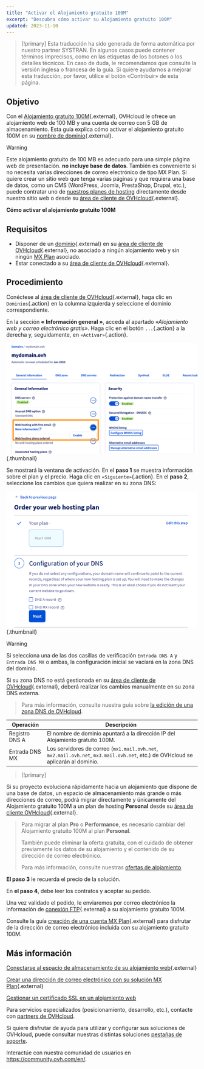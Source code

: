 ```yaml
---
title: "Activar el Alojamiento gratuito 100M"
excerpt: "Descubra cómo activar su Alojamiento gratuito 100M"
updated: 2023-11-10
---
```


> [!primary]
> Esta traducción ha sido generada de forma automática por nuestro partner SYSTRAN. En algunos casos puede contener términos imprecisos, como en las etiquetas de los botones o los detalles técnicos. En caso de duda, le recomendamos que consulte la versión inglesa o francesa de la guía. Si quiere ayudarnos a mejorar esta traducción, por favor, utilice el botón «Contribuir» de esta página.
> 

## Objetivo

Con el [Alojamiento gratuito 100M](https://www.ovhcloud.com/es-es/domains/free-web-hosting/){.external}, OVHcloud le ofrece un alojamiento web de 100 MB y una cuenta de correo con 5 GB de almacenamiento. Esta guía explica cómo activar el alojamiento gratuito 100M en su [nombre de dominio](https://www.ovhcloud.com/es-es/domains/){.external}.

> [!warning]
>
> Este alojamiento gratuito de 100 MB es adecuado para una simple página web de presentación. **no incluye base de datos**.
> También es conveniente si no necesita varias direcciones de correo electrónico de tipo MX Plan. 
> Si quiere crear un sitio web que tenga varias páginas y que requiera una base de datos, como un CMS (WordPress, Joomla, PrestaShop, Drupal, etc.), puede contratar uno de [nuestros planes de hosting](https://www.ovhcloud.com/es-es/web-hosting/) directamente desde nuestro sitio web o desde su [área de cliente de OVHcloud](https://www.ovh.com/auth/?action=gotomanager&from=https://www.ovh.es/&ovhSubsidiary=es){.external}.
>

**Cómo activar el alojamiento gratuito 100M**

## Requisitos

- Disponer de un [dominio](https://www.ovhcloud.com/es-es/domains/){.external} en su [área de cliente de OVHcloud](https://www.ovh.com/auth/?action=gotomanager&from=https://www.ovh.es/&ovhSubsidiary=es){.external}, no asociado a ningún alojamiento web y sin ningún [MX Plan](/pages/web_cloud/email_and_collaborative_solutions/mx_plan/email_generalities) asociado.
- Estar conectado a su [área de cliente de OVHcloud](https://www.ovh.com/auth/?action=gotomanager&from=https://www.ovh.es/&ovhSubsidiary=es){.external}.

## Procedimiento

Conéctese al [área de cliente de OVHcloud](https://www.ovh.com/auth/?action=gotomanager&from=https://www.ovh.es/&ovhSubsidiary=es){.external}, haga clic en `Dominios`{.action}  en la columna izquierda y seleccione el dominio correspondiente.

En la sección **« Información general »**, acceda al apartado *«Alojamiento web y correo electrónico gratis»*. Haga clic en el botón `...`{.action} a la derecha y, seguidamente, en `«Activar»`{.action}.

![free100m](images/start10m-step1-01.png){.thumbnail}

Se mostrará la ventana de activación. En el **paso 1** se muestra información sobre el plan y el precio. Haga clic en `«Siguiente»`{.action}. En el **paso 2**, seleccione los cambios que quiera realizar en su zona DNS:

![free100m](images/start10m-step1-02.png){.thumbnail}

> [!warning]
>
> Si selecciona una de las dos casillas de verificación `Entrada DNS A` y  `Entrada DNS MX` o ambas, la configuración inicial se vaciará en la zona DNS del dominio.
>
Si su zona DNS no está gestionada en su [área de cliente de OVHcloud](https://www.ovh.com/auth/?action=gotomanager&from=https://www.ovh.es/&ovhSubsidiary=es){.external}, deberá realizar los cambios manualmente en su zona DNS externa.
>
> Para más información, consulte nuestra guía sobre [la edición de una zona DNS de OVHcloud](/pages/web_cloud/domains/dns_zone_edit).
>

| Operación                                       	| Descripción                                                                                                               								|
|--------------------------------------------	|-----------------------------------------------------------------------------------------------------------------------------------------------------------|
| Registro DNS A                         	| El nombre de dominio apuntará a la dirección IP del Alojamiento gratuito 100M.                                               								|
| Entrada DNS MX 	| Los servidores de correo (`mx1.mail.ovh.net`, `mx2.mail.ovh.net`, `mx3.mail.ovh.net`, etc.) de OVHcloud se aplicarán al dominio. 	|

> [!primary]
>
Si su proyecto evoluciona rápidamente hacia un alojamiento que dispone de una base de datos, un espacio de almacenamiento más grande o más direcciones de correo, podrá migrar directamente y únicamente del Alojamiento gratuito 100M a un plan de hosting **Personal** desde su [área de cliente OVHcloud](https://www.ovh.com/auth/?action=gotomanager&from=https://www.ovh.es/&ovhSubsidiary=es){.external}.
>
> Para migrar al plan **Pro** o **Performance**, es necesario cambiar del Alojamiento gratuito 100M al plan **Personal**.
>
> También puede eliminar la oferta gratuita, con el cuidado de obtener previamente los datos de su alojamiento y el contenido de su dirección de correo electrónico.
>
> Para más información, consulte nuestras [ofertas de alojamiento](https://www.ovhcloud.com/es-es/web-hosting/).
>

**El paso 3** le recuerda el precio de la solución. 

En **el paso 4**, debe leer los contratos y aceptar su pedido.

Una vez validado el pedido, le enviaremos por correo electrónico la información de [conexión FTP](/pages/web_cloud/web_hosting/ftp_connection){.external} a su alojamiento gratuito 100M.

Consulte la guía [creación de una cuenta MX Plan](/pages/web_cloud/email_and_collaborative_solutions/mx_plan/email_creation){.external} para disfrutar de la dirección de correo electrónico incluida con su alojamiento gratuito 100M.

## Más información

[Conectarse al espacio de almacenamiento de su alojamiento web](/pages/web_cloud/web_hosting/ftp_connection){.external}

[Crear una dirección de correo electrónico con su solución MX Plan](/pages/web_cloud/email_and_collaborative_solutions/mx_plan/email_creation){.external}

[Gestionar un certificado SSL en un alojamiento web](/pages/web_cloud/web_hosting/ssl_on_webhosting)

Para servicios especializados (posicionamiento, desarrollo, etc.), contacte con [partners de OVHcloud](https://partner.ovhcloud.com/es-es/directory/).

Si quiere disfrutar de ayuda para utilizar y configurar sus soluciones de OVHcloud, puede consultar nuestras distintas soluciones [pestañas de soporte](https://www.ovhcloud.com/es-es/support-levels/).

Interactúe con nuestra comunidad de usuarios en <https://community.ovh.com/en/>.